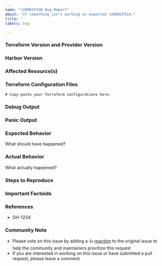 ```yaml
---
name: "\U0001F41B Bug Report"
about: "If something isn't working as expected \U0001F914."
title: ''
labels: bug

---
```


<!---
Hi there,

Thank you for opening an issue. Please note that we try to keep the Terraform issue tracker reserved for bug reports and feature requests. For general usage questions, please see: https://www.terraform.io/community.html.
--->


### Terraform Version and Provider Version
<!--- Run `terraform -v` to show the version. If you are not running the latest version of Terraform, please upgrade because your issue may have already been fixed. --->

### Harbor Version
<!--- For reproduce the issue, give the Tested Harbor Version  --->

### Affected Resource(s)
<!-- Please list the resources as a list, for example:
- harbor_project
- harbor_configuration

If this issue appears to affect multiple resources, it may be an issue with Terraform's core, so please mention this. -->

### Terraform Configuration Files
```hcl
# Copy-paste your Terraform configurations here.
```

### Debug Output
<!--Please provider a link to a GitHub Gist containing the complete debug output: https://www.terraform.io/docs/internals/debugging.html. Please do NOT paste the debug output in the issue; just paste a link to the Gist. And Please check the Debug Output for any Plain Text Credentials.-->

### Panic Output
<!--If Terraform produced a panic, please provide a link to a GitHub Gist containing the output of the `crash.log`.-->

### Expected Behavior
What should have happened?

### Actual Behavior
What actually happened?

### Steps to Reproduce
<!-- Please list the steps required to reproduce the issue, for example:
1. `terraform apply` -->

### Important Factoids
<!-- Are there anything atypical about your accounts that we should know? For example: Running in EC2 Classic? Custom version of OpenStack? Tight ACLs?-->

### References
<!--Are there any other GitHub issues (open or closed) or Pull Requests that should be linked here? For example:-->
- GH-1234

### Community Note
<!--- Please keep this note for the community --->
* Please vote on this issue by adding a 👍 [reaction](https://blog.github.com/2016-03-10-add-reactions-to-pull-requests-issues-and-comments/) to the original issue to help the community and maintainers prioritize this request
* If you are interested in working on this issue or have submitted a pull request, please leave a comment

